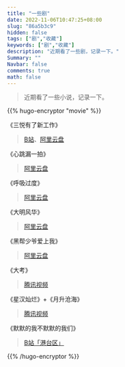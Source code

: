 ```yaml
---
title: "一些剧"
date: 2022-11-06T10:47:25+08:00
slug: "86a5b3c9"
hidden: false
tags: ["剧","收藏"]
keywords: ["剧","收藏"]
description: "近期看了一些剧，记录一下。"
Summary: ""
Navbar: false
comments: true
math: false
---
```


> 近期看了一些小说，记录一下。

<!--more-->

{{% hugo-encryptor "movie" %}}

《三悦有了新工作》

> [B站](https://www.bilibili.com/bangumi/play/ep678800)、[阿里云盘](https://www.aliyundrive.com/s/E7c6CCXXdCR)

《心跳漏一拍》

> [阿里云盘](https://www.aliyundrive.com/s/fXZX6WapGEj)

《呼吸过度》

> [阿里云盘](https://www.aliyundrive.com/s/vo6DayUMPpE)

《大明风华》

>[阿里云盘](https://www.aliyundrive.com/s/Zopeai9pDRr)

《黑帮少爷爱上我》

> [阿里云盘](https://www.aliyundrive.com/s/pv2Ztx6m8R4)

《大考》

> [腾讯视频](https://m.v.qq.com/play.html?vid=t0044iedn5j&cid=mzc002000xg1sad)

《星汉灿烂》+《月升沧海》

> [腾讯视频](https://m.v.qq.com/play.html?vid=g0043gk11p9&cid=mzc00200vmd652y)

《默默的我不默默的我们》

> [B站「港台区」](https://www.bilibili.com/bangumi/play/ep672986?vd_source=4537646108247b8265f6d08f50cbb7a8)







{{% /hugo-encryptor %}}
